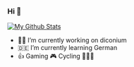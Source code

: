 ### Hi 👋

[![My Github Stats](https://github-readme-stats.vercel.app/api?username=alishen-diconium&hide=stars,issues&count_private=true&show_icons=true&theme=dark&show_owner=false)](https://github.com/anuraghazra/github-readme-stats)

<!-- [![Top Langs](https://github-readme-stats.vercel.app/api/top-langs/?username=alishen-diconium&theme=dark)](https://github.com/anuraghazra/github-readme-stats) -->
- 👨‍💻 I’m currently working on diconium
- 🇩🇪 I’m currently learning German
- 👍 Gaming 🎮 Cycling 🚴🏻‍♂️
